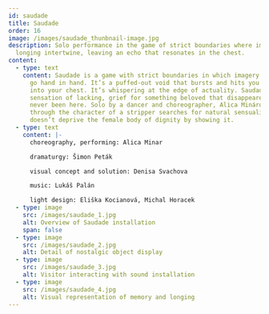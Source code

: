 ```yaml
---
id: saudade
title: Saudade
order: 16
image: /images/saudade_thunbnail-image.jpg
description: Solo performance in the game of strict boundaries where imagery and
  longing intertwine, leaving an echo that resonates in the chest.
content:
  - type: text
    content: Saudade is a game with strict boundaries in which imagery and longing
      go hand in hand. It’s a puffed-out void that bursts and hits you right
      into your chest. It’s whispering at the edge of actuality. Saudade – the
      sensation of lacking, grief for something beloved that disappeared or has
      never been here. Solo by a dancer and choreographer, Alica Minárová, who
      through the character of a stripper searches for natural sensuality that
      doesn’t deprive the female body of dignity by showing it.
  - type: text
    content: |-
      choreography, performing: Alica Minar

      dramaturgy: Šimon Peták

      visual concept and solution: Denisa Svachova

      music: Lukáš Palán

      light design: Eliška Kocianová, Michal Horacek
  - type: image
    src: /images/saudade_1.jpg
    alt: Overview of Saudade installation
    span: false
  - type: image
    src: /images/saudade_2.jpg
    alt: Detail of nostalgic object display
  - type: image
    src: /images/saudade_3.jpg
    alt: Visitor interacting with sound installation
  - type: image
    src: /images/saudade_4.jpg
    alt: Visual representation of memory and longing
---
```


